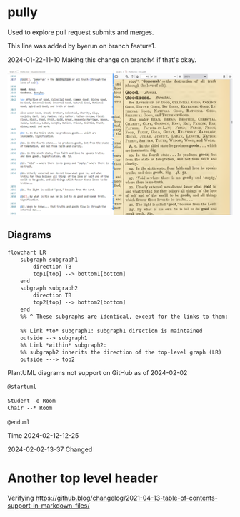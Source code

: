 # pully

Used to explore pull request submits and merges.

This line was added by byerun on branch feature1.

2024-01-22-11-10 Making this change on branch4 if that's okay.

![image](image.png)

## Diagrams

```mermaid
flowchart LR
    subgraph subgraph1
        direction TB
        top1[top] --> bottom1[bottom]
    end
    subgraph subgraph2
        direction TB
        top2[top] --> bottom2[bottom]
    end
    %% ^ These subgraphs are identical, except for the links to them:

    %% Link *to* subgraph1: subgraph1 direction is maintained
    outside --> subgraph1
    %% Link *within* subgraph2:
    %% subgraph2 inherits the direction of the top-level graph (LR)
    outside ---> top2
```

PlantUML diagrams not support on GitHub as of 2024-02-02
```plantuml
@startuml

Student -o Room
Chair --* Room

@enduml
```
Time 2024-02-12-12-25
 
2024-02-02-13-37 Changed

# Another top level header

Verifying https://github.blog/changelog/2021-04-13-table-of-contents-support-in-markdown-files/
